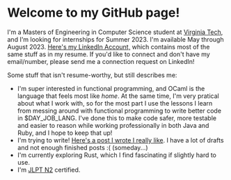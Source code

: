 # Welcome to my GitHub page!

I'm a Masters of Engineering in Computer Science student at [Virginia Tech](https://vt.edu/), and I'm looking for internships for Summer 2023. I'm available May through August 2023. [Here's my LinkedIn Account,](https://www.linkedin.com/in/shrikup/) which contains most of the same stuff as in my resume. If you'd like to connect and don't have my email/number, please send me a connection request on LinkedIn!

Some stuff that isn't resume-worthy, but still describes me:

- I'm super interested in functional programming, and OCaml is the language that feels most like *home*. At the same time, I'm very pratical about what I work with, so for the most part I use the lessons I learn from messing around with functional programming to write better code in $DAY_JOB_LANG. I've done this to make code safer, more testable and easier to reason while working professionally in both Java and Ruby, and I hope to keep that up!
- I'm trying to write! [Here's a post I wrote I really like](https://blog.shrikanthup.com/2021-12-04-ecto-data/). I have a lot of drafts and not enough finished posts :( (someday...)
- I'm currently exploring Rust, which I find fascinating if slightly hard to use. 
- I'm [JLPT N2](https://en.wikipedia.org/wiki/Japanese-Language_Proficiency_Test#Test_format) certified.
